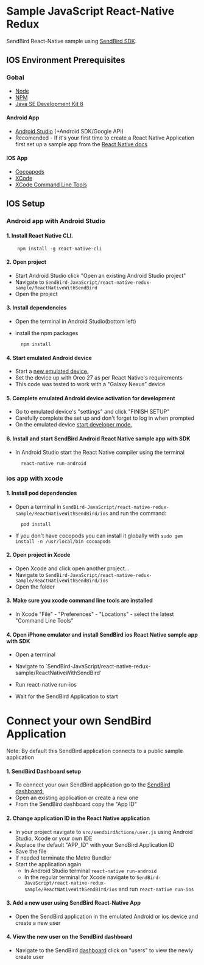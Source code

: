 # Sample JavaScript React-Native Redux

SendBird React-Native sample using [SendBird SDK](https://github.com/smilefam/SendBird-SDK-JavaScript).

## IOS Environment Prerequisites

### Gobal

- [Node](https://nodejs.org/en/)
- [NPM](https://www.npmjs.com/)
- [Java SE Development Kit 8](https://www.oracle.com/technetwork/java/javase/downloads/jdk8-downloads-2133151.html)

#### Android App

- [Android Studio](https://developer.android.com/studio/) (+Android SDK/Google API)
- Recomended - If it's your first time to create a React Native Application first set up a sample app from the [React Native docs](https://facebook.github.io/react-native/docs/getting-started.html)

#### IOS App

- [Cocoapods](https://cocoapods.org/)
- [XCode](https://developer.apple.com/xcode)
- [XCode Command Line Tools](https://facebook.github.io/react-native/docs/getting-started.html#xcode)


## IOS Setup


### Android app with Android Studio

#### 1. Install React Native CLI.

        npm install -g react-native-cli

#### 2. Open project
* Start Android Studio click "Open an existing Android Studio project" 
* Navigate to `SendBird-JavaScript/react-native-redux-sample/ReactNativeWithSendBird`
* Open the project

#### 3. Install dependencies
* Open the terminal in Android Studio(bottom left) 
* install the npm packages

        npm install
        

#### 4. Start emulated Android device
* Start a [new emulated device.](https://developer.android.com/studio/run/managing-avds) 
* Set the device up with Oreo 27 as per React Native's requirements
* This code was tested to work with a "Galaxy Nexus" device

####  5. Complete emulated Android device activation for development 
* Go to emulated device's "settings" and click "FINISH SETUP"
* Carefully complete the set up and don't forget to log in when prompted
* On the emulated device [start developer mode.](https://developer.android.com/studio/debug/dev-options) 

#### 6. Install and start SendBird Android React Native sample app with SDK
* In Android Studio start the React Native compiler using the terminal

        react-native run-android
        

### ios app with xcode

#### 1. Install pod dependencies
* Open a terminal in `SendBird-JavaScript/react-native-redux-sample/ReactNativeWithSendBird/ios` and run the command:

        pod install
        
* If you don't have cocopods you can install it globally with ``sudo gem install -n /usr/local/bin cocoapods``

#### 2. Open project in Xcode
* Open Xcode and click open another project...
* Navigate to ``SendBird-JavaScript/react-native-redux-sample/ReactNativeWithSendBird/ios``
* Open the folder

#### 3. Make sure you xcode command line tools are installed
* In Xcode "File" - "Preferences" - "Locations" - select the latest "Command Line Tools"

#### 4. Open iPhone emulator and install SendBird ios React Native sample app with SDK
* Open a terminal
* Navigate to `SendBird-JavaScript/react-native-redux-sample/ReactNativeWithSendBird'
* Run 
        react-native run-ios
        
* Wait for the SendBird Application to start




# Connect your own SendBird Application

Note: By default this SendBird application connects to a public sample application

#### 1. SendBird Dashboard setup

* To connect your own SendBird application go to the [SendBird dashboard.](https://dashboard.sendbird.com/)
* Open an existing application or create a new one
* From the SendBird dashboard copy the "App ID"

#### 2. Change application ID in the React Native application

* In your project navigate to ``src/sendbirdActions/user.js`` using Android Studio, Xcode or your own IDE
* Replace the default "APP_ID" with your SendBird Application ID
* Save the file
* If needed terminate the Metro Bundler
* Start the application again        
  - In Android Studio terminal ``react-native run-android``
  - In the regular terminal for Xcode navigate to `SendBird-JavaScript/react-native-redux-sample/ReactNativeWithSendBird/ios`  and run ``react-native run-ios``

#### 3. Add a new user using SendBird React-Native App
* Open the SendBird application in the emulated Android or ios device and create a new user

#### 4. View the new user on the SendBird dashboard
* Navigate to the SendBird [dashboard](https://dashboard.sendbird.com/) click on "users" to view the newly create user

        

